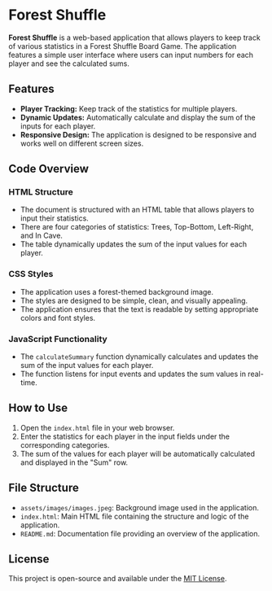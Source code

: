 # Forest Shuffle

**Forest Shuffle** is a web-based application that allows players to keep track of various statistics in a Forest Shuffle Board Game. The application features a simple user interface where users can input numbers for each player and see the calculated sums.

## Features

- **Player Tracking:** Keep track of the statistics for multiple players.
- **Dynamic Updates:** Automatically calculate and display the sum of the inputs for each player.
- **Responsive Design:** The application is designed to be responsive and works well on different screen sizes.

## Code Overview

### HTML Structure

- The document is structured with an HTML table that allows players to input their statistics.
- There are four categories of statistics: Trees, Top-Bottom, Left-Right, and In Cave.
- The table dynamically updates the sum of the input values for each player.

### CSS Styles

- The application uses a forest-themed background image.
- The styles are designed to be simple, clean, and visually appealing.
- The application ensures that the text is readable by setting appropriate colors and font styles.

### JavaScript Functionality

- The `calculateSummary` function dynamically calculates and updates the sum of the input values for each player.
- The function listens for input events and updates the sum values in real-time.

## How to Use

1. Open the `index.html` file in your web browser.
2. Enter the statistics for each player in the input fields under the corresponding categories.
3. The sum of the values for each player will be automatically calculated and displayed in the "Sum" row.

## File Structure


- `assets/images/images.jpeg`: Background image used in the application.
- `index.html`: Main HTML file containing the structure and logic of the application.
- `README.md`: Documentation file providing an overview of the application.

## License

This project is open-source and available under the [MIT License](https://opensource.org/licenses/MIT).


